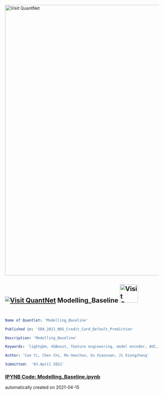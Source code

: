 [<img src="https://github.com/QuantLet/Styleguide-and-FAQ/blob/master/pictures/banner.png" width="888" alt="Visit QuantNet">](http://quantlet.de/)

## [<img src="https://github.com/QuantLet/Styleguide-and-FAQ/blob/master/pictures/qloqo.png" alt="Visit QuantNet">](http://quantlet.de/) **Modelling_Baseline** [<img src="https://github.com/QuantLet/Styleguide-and-FAQ/blob/master/pictures/QN2.png" width="60" alt="Visit QuantNet 2.0">](http://quantlet.de/)

```yaml


Name of Quantlet: 'Modelling_Baseline' 

Published in: 'SDA_2021_NUS_Credit_Card_Default_Prediction'

Description: 'Modelling_Baseline'

Keywords: 'lightgbm, XGBoost, feature engineering, model encoder, AUC, credit card default, feature selection' 

Author: 'Cao Yi, Chen Chi, Ma Haochun, Xu Xiaoxuan, Ji Xiongzhang'

Submitted:  '03.April 2021'


```

### [IPYNB Code: Modelling_Baseline.ipynb](Modelling_Baseline.ipynb)


automatically created on 2021-04-15